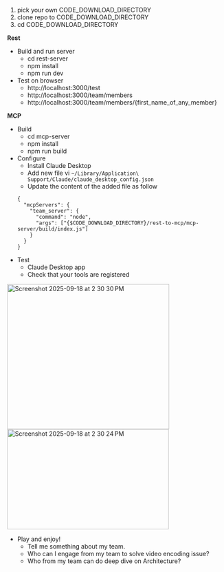 1. pick your own CODE_DOWNLOAD_DIRECTORY
2. clone repo to CODE_DOWNLOAD_DIRECTORY
3. cd CODE_DOWNLOAD_DIRECTORY

**Rest**
* Build and run server
    * cd rest-server
    * npm install
    * npm run dev
* Test on browser
    * http://localhost:3000/test 
    * http://localhost:3000/team/members
    * http://localhost:3000/team/members/{first_name_of_any_member}

**MCP**
* Build
    * cd mcp-server
    * npm install
    * npm run build
* Configure
    * Install Claude Desktop
    * Add new file vi `~/Library/Application\ Support/Claude/claude_desktop_config.json`
    * Update the content of the added file as follow 
    ```
    {
      "mcpServers": {
        "team_server": {
          "command": "node",
          "args": ["{$CODE_DOWNLOAD_DIRECTORY}/rest-to-mcp/mcp-server/build/index.js"]
        }
      }
    }
    ```
* Test
  * Claude Desktop app
  * Check that your tools are registered

<img width="377" height="337" alt="Screenshot 2025-09-18 at 2 30 30 PM" src="https://github.com/user-attachments/assets/cecae041-e30a-4380-95d2-712dfdad41c9" />

<img width="376" height="233" alt="Screenshot 2025-09-18 at 2 30 24 PM" src="https://github.com/user-attachments/assets/9525cfd8-f89e-4fbb-813d-0b28d2b0ef8d" />

  * Play and enjoy!
    * Tell me something about my team.
    * Who can I engage from my team to solve video encoding issue?
    * Who from my team can do deep dive on Architecture? 

